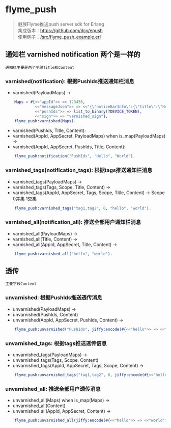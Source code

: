 # flyme_push
> 魅族Flyme推送push server sdk for Erlang    
> 集成版本：https://github.com/dcy/epush    
> 使用例子：[/src/flyme_push_example.erl](/src/flyme_push_example.erl)

## 通知栏 varnished notification 两个是一样的
    通知栏主要是两个字段Title和Content

### varnished(notification): 根据PushIds推送通知栏消息

* varnished(PayloadMaps) ->
```erlang
    Maps = #{<<"appId">> => 123456,
             <<"messageJson">> => <<"{\"noticeBarInfo\":{\"title\":\"Hello\",\"noticeBarType\":0,\"content\":\"World\"}}">>,
             <<"pushIds">> => list_to_binary(?DEVICE_TOKEN),
             <<"sign">> => "varnished_sign"},
    flyme_push:varnished(Maps).
```
* varnished(PushIds, Title, Content):
* varnished(AppId, AppSecret, PayloadMaps) when is_map(PayloadMaps) ->
* varnished(AppId, AppSecret, PushIds, Title, Content):
```erlang
    flyme_push:notification("PushIds", "Hello", "World").
```

### varnished_tags(notification_tags): 根据tags推送通知栏消息
* varnished_tags(PayloadMaps) ->
* varnished_tags(Tags, Scope, Title, Content) ->
* varnished_tags(AppId, AppSecret, Tags, Scope, Title, Content) ->
    Scope 0并集 1交集
```erlang
    flyme_push:varnished_tags("tag1,tag2", 0, "hello", "world").
```

### varnished_all(notification_all): 推送全部用户通知栏消息

* varnished_all(PayloadMaps) ->
* varnished_all(Title, Content) ->
* varnished_all(AppId, AppSecret, Title, Content) ->
```erlang
    flyme_push:varnished_all("hello", "world").
```

## 透传
    主要字段Content

### unvarnished: 根据PushIds推送透传消息

* unvarnished(PayloadMaps) ->
* unvarnished(PushIds, Content)
* unvarnished(AppId, AppSecret, PushIds, Content) ->
```erlang
    flyme_push:unvarnished("PushIds", jiffy:encode(#{<<"hello">> => <<"world">>})).
```

### unvarnished_tags: 根据tags推送透传信息
* unvarnished_tags(PayloadMaps) ->
* unvarnished_tags(Tags, Scope, Content)
* unvarnished_tags(AppId, AppSecret, Tags, Scope, Content) ->
```erlang
    flyme_push:unvarnished_tags("tag1,tag2", 0, jiffy:encode(#{<<"hello">> => <<"world">>})).
```

### unvarnished_all: 推送全部用户透传消息
* unvarnished_all(Maps) when is_map(Maps) ->
* unvarnished_all(Content)
* unvarnished_all(AppId, AppSecret, Content) ->
```erlang
    flyme_push:unvarnished_all(jiffy:encode(#{<<"hello">> => <<"world">>})).
```
